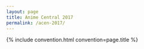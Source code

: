```yaml
---
layout: page
title: Anime Central 2017
permalink: /acen-2017/
---
```


{% include convention.html convention=page.title %}
